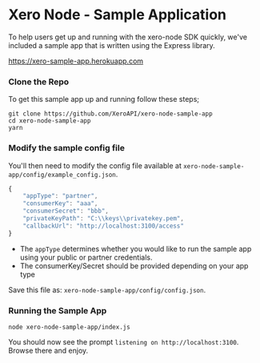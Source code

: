 # Xero Node - Sample Application

To help users get up and running with the xero-node SDK quickly, we've included a sample app that is written using the Express library.

https://xero-sample-app.herokuapp.com

### Clone the Repo

To get this sample app up and running follow these steps;

```
git clone https://github.com/XeroAPI/xero-node-sample-app
cd xero-node-sample-app
yarn
```

### Modify the sample config file

You'll then need to modify the config file available at `xero-node-sample-app/config/example_config.json`.

```javascript
{
    "appType": "partner",
    "consumerKey": "aaa",
    "consumerSecret": "bbb",
    "privateKeyPath": "C:\\keys\\privatekey.pem",
    "callbackUrl": "http://localhost:3100/access"
}
```

* The `appType` determines whether you would like to run the sample app using your public or partner credentials.
* The consumerKey/Secret should be provided depending on your app type

Save this file as: `xero-node-sample-app/config/config.json`.

### Running the Sample App

```
node xero-node-sample-app/index.js
```

You should now see the prompt `listening on http://localhost:3100`.  Browse there and enjoy.